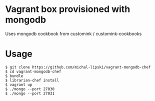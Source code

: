 # Vagrant box provisioned with mongodb

Uses mongodb cookbook from customink / customink-cookbooks

Usage
=========

    $ git clone https://github.com/michal-lipski/vagrant-mongodb-chef
    $ cd vagrant-mongodb-chef
    $ bundle
    $ librarian-chef install
    $ vagrant up
    $ ./mongo --port 27030
    $ ./mongo --port 27031	



